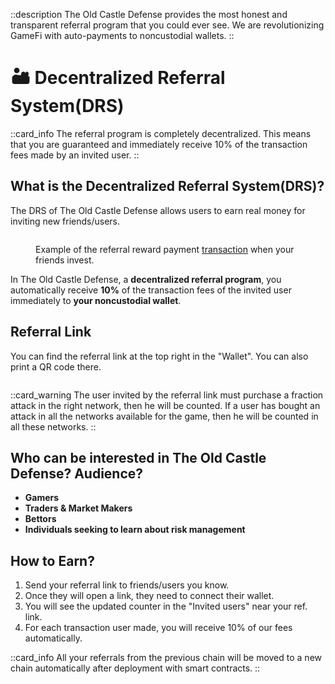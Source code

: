 ::description
The Old Castle Defense provides the most honest and transparent referral program that you could ever 
see. We are revolutionizing GameFi with auto-payments to noncustodial wallets.
::

# 🏜 Decentralized Referral System(DRS)

::card_info
The referral program is completely decentralized. This means that you are guaranteed and immediately 
receive 10% of the transaction fees made by an invited user.
::

## What is the Decentralized Referral System(DRS)?

The DRS of The Old Castle Defense allows users to earn real money for inviting new friends/users.

<figure><img src="/assets/docs/.gitbook/assets/drs_transaction_{blockchain}_{token}.png" alt=""><figcaption><p>Example of the referral reward payment <a href="{transactions}">transaction</a> when your friends invest.</p></figcaption></figure>

In The Old Castle Defense, a **decentralized referral program**, you automatically receive **10%** of the 
transaction fees of the invited user immediately to **your noncustodial wallet**.

## Referral Link
You can find the referral link at the top right in the "Wallet". You can also print a QR code there.

<figure><img src="/assets/docs/.gitbook/assets/referral_link.png" alt=""><figcaption></figcaption></figure>

::card_warning
The user invited by the referral link must purchase a fraction attack in the right network, then he will 
be counted. If a user has bought an attack in all the networks available for the game, then he will be 
counted in all these networks.
::

## Who can be interested in The Old Castle Defense? Audience?

* **Gamers**
* **Traders & Market Makers**
* **Bettors**
* **Individuals seeking to learn about risk management**

## How to Earn?

1. Send your referral link to friends/users you know.
2. Once they will open a link, they need to connect their wallet.
3. You will see the updated counter in the "Invited users" near your ref. link.
4. For each transaction user made, you will receive 10% of our fees automatically.

::card_info
All your referrals from the previous chain will be moved to a new chain automatically after deployment 
with smart contracts.
::
